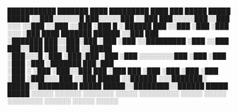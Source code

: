  ███████████             ███████    ████   █████████  ████   ███      █████          █████ █████
░░███░░░░░░█           ███░░░░░███ ░░███  ███░░░░░███░░███  ░░░      ░░███          ░░███ ░░███ 
 ░███   █ ░   ██████  ███     ░░███ ░███ ░███    ░░░  ░███  ████   ███████   ██████  ░░███ ███  
 ░███████    ███░░███░███      ░███ ░███ ░░█████████  ░███ ░░███  ███░░███  ███░░███  ░░█████   
 ░███░░░█   ░███ ░███░███      ░███ ░███  ░░░░░░░░███ ░███  ░███ ░███ ░███ ░███████    ███░███  
 ░███  ░    ░███ ░███░░███     ███  ░███  ███    ░███ ░███  ░███ ░███ ░███ ░███░░░    ███ ░░███ 
 █████      ░░██████  ░░░███████░   █████░░█████████  █████ █████░░████████░░██████  █████ █████
░░░░░        ░░░░░░     ░░░░░░░    ░░░░░  ░░░░░░░░░  ░░░░░ ░░░░░  ░░░░░░░░  ░░░░░░  ░░░░░ ░░░░░ 